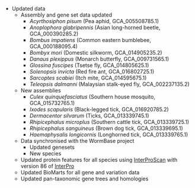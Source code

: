 - Updated data
    - Assembly and gene set data updated
      - _Acyrthosiphon pisum_ (Pea aphid, GCA\_005508785.1)
      - _Anoplophora glabripennis_ (Asian long-horned beetle, GCA\_000390285.2)
      - _Bombus impatiens_ (Common eastern bumblebee, GCA\_000188095.4)
      - _Bombyx mori_ (Domestic silkworm, GCA\_014905235.2)
      - _Danaus plexippus_ (Monarch butterfly, GCA\_009731565.1)
      - _Glossina fuscipes_ (Tsetse fly, GCA\_014805625.1)
      - _Solenopsis invicta_ (Red fire ant, GCA\_016802725.1)
      - _Sarcoptes scabiei_ (Itch mite, GCA\_014595675.1)
      - _Teleopsis dalmanni_ (Malaysian stalk-eyed fly, GCA\_002237135.2)
    - New assemblies
      - _Culex quinquefasciatus_ (Southern house mosquito, GCA\_015732765.1)
      - _Ixodes scapularis_ (Black-legged tick, GCA\_016920785.2)
      - _Dermacentor silvarum_ (Ticks, GCA\_013339745.1)
      - _Rhipicephalus microplus_ (Southern cattle tick, GCA\_013339725.1)
      - _Rhipicephalus sanguineus_ (Brown dog tick, GCA\_013339695.1)
      - _Haemaphysalis longicornis_ (Longhorned tick, GCA\_013339765.1)
    - Data synchronised with the WormBase project
      - Updated genesets
      - New species
    - Updated protein features for all species using [InterProScan](http://www.ebi.ac.uk/interpro/search/sequence-search) with version 86 of [InterPro](https://www.ebi.ac.uk/interpro/)
    - Updated BioMarts for all gene and variation data
    - Updated pan-taxonomic gene trees and homologies
